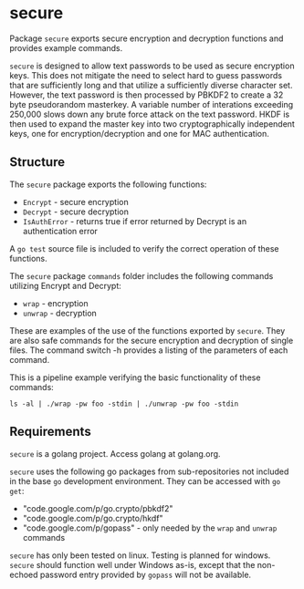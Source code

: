 secure
======

Package `secure` exports secure encryption and decryption functions and provides example commands.

`secure` is designed to allow text passwords to be used as secure encryption keys.  This does not mitigate the need to select hard to guess passwords that are sufficiently long and that utilize a sufficiently diverse character set.  However, the text password is then processed by PBKDF2 to create a 32 byte pseudorandom masterkey.  A variable number of interations exceeding 250,000 slows down any brute force attack on the text password.  HKDF is then used to expand the master key into two cryptographically independent keys, one for encryption/decryption and one for MAC authentication.

Structure
---------

The `secure` package exports the following functions:
* `Encrypt` - secure encryption
* `Decrypt` - secure decryption
* `IsAuthError` - returns true if error returned by Decrypt is an authentication error

A `go test` source file is included to verify the correct operation of these functions.

The `secure` package `commands` folder includes the following commands utilizing Encrypt and Decrypt:
* `wrap` - encryption
* `unwrap` - decryption

These are examples of the use of the functions exported by `secure`.  They are also safe commands for the secure encryption
and decryption of single files.  The command switch -h provides a listing of the parameters of each command.

This is a pipeline example verifying the basic functionality of these commands:

`ls -al | ./wrap -pw foo -stdin | ./unwrap -pw foo -stdin`

Requirements
------------

`secure` is a golang project.  Access golang at golang.org.

`secure` uses the following go packages from sub-repositories not included in the base `go` development environment.  They can be accessed with `go get`:

* "code.google.com/p/go.crypto/pbkdf2"
* "code.google.com/p/go.crypto/hkdf"
* "code.google.com/p/gopass" - only needed by the `wrap` and `unwrap` commands

`secure` has only been tested on linux.  Testing is planned for windows.  `secure` should function well under Windows as-is, except that the non-echoed password entry provided by `gopass` will not be available.
